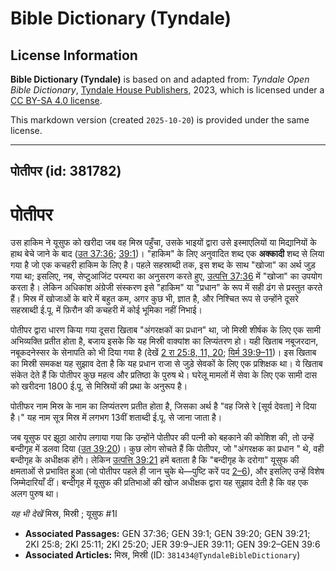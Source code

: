 # Bible Dictionary (Tyndale)

## License Information

**Bible Dictionary (Tyndale)** is based on and adapted from: _Tyndale Open Bible Dictionary_, [Tyndale House Publishers](https://tyndaleopenresources.com/), 2023, which is licensed under a [CC BY-SA 4.0 license](https://creativecommons.org/licenses/by-sa/4.0/legalcode.en).

This markdown version (created `2025-10-20`) is provided under the same license.



--------------------------------

## पोतीपर (id: 381782)

पोतीपर
======

उस हाकिम ने यूसुफ को खरीदा जब वह मिस्र पहुँचा, उसके भाइयों द्वारा उसे इस्माएलियों या मिद्यानियों के हाथ बेचे जाने के बाद ([उत 37:36](https://ref.ly/Gen37:36); [39:1](https://ref.ly/Gen39:1))। "हाकिम" के लिए अनुवादित शब्द एक **अक्कादी** शब्द से लिया गया है जो एक कचहरी हाकिम के लिए है। पहले सहस्राब्दी तक, इस शब्द के साथ "खोजा" का अर्थ जुड़ गया था; इसलिए, नब, सेप्टुआजिंट परम्परा का अनुसरण करते हुए, [उत्पत्ति 37:36](https://ref.ly/Gen37:36) में "खोजा" का उपयोग करता है। लेकिन अधिकांश अंग्रेजी संस्करण इसे "हाकिम" या "प्रधान" के रूप में सही ढंग से प्रस्तुत करते हैं। मिस्र में खोजाओं के बारे में बहुत कम, अगर कुछ भी, ज्ञात है, और निश्चित रूप से उन्होंने दूसरे सहस्राब्दी ई.पू. में फ़िरौन की कचहरी में कोई भूमिका नहीं निभाई।

पोतीपर द्वारा धारण किया गया दूसरा खिताब "अंगरक्षकों का प्रधान" था, जो मिस्री शीर्षक के लिए एक सामी अभिव्यक्ति प्रतीत होता है, बजाय इसके कि यह मिस्री वाक्यांश का लिप्यंतरण हो। यही खिताब नबूजरदान, नबूकदनेस्सर के सेनापति को भी दिया गया है (देखें [2 रा 25:8, 11, 20](https://ref.ly/2Kgs25:8,2Kgs25:11,2Kgs25:20); [यिर्म 39:9–11](https://ref.ly/Jer39:9-Jer39:11))। इस खिताब का मिस्री समकक्ष यह सुझाव देता है कि यह प्रधान राजा से जुड़े सेवकों के लिए एक प्रशिक्षक था। ये खिताब संकेत देते हैं कि पोतीपर कुछ महत्व और प्रतिष्ठा के पुरुष थे। घरेलू मामलों में सेवा के लिए एक सामी दास को खरीदना 1800 ई.पू. से मिस्रियों की प्रथा के अनुरूप है।

पोतीफर नाम मिस्र के नाम का लिप्यंतरण प्रतीत होता है, जिसका अर्थ है "वह जिसे रे \[सूर्य देवता] ने दिया है।" यह नाम सूत्र मिस्र में लगभग 13वीं शताब्दी ई.पू. से जाना जाता है।

जब यूसुफ पर झूठा आरोप लगाया गया कि उन्होंने पोतीपर की पत्नी को बहकाने की कोशिश की, तो उन्हें बन्दीगृह में डलवा दिया ([उत 39:20](https://ref.ly/Gen39:20))। कुछ लोग सोचते हैं कि पोतीपर, जो "अंगरक्षक का प्रधान " थे, वही बन्दीगृह के अधीक्षक होंगे। लेकिन [उत्पत्ति 39:21](https://ref.ly/Gen39:21) हमें बताता है कि "बन्दीगृह के दरोगा" यूसुफ की क्षमताओं से प्रभावित हुआ (जो पोतीपर पहले ही जान चुके थे—पुष्टि करें पद [2–6](https://ref.ly/Gen39:2-Gen39:6)), और इसलिए उन्हें विशेष जिम्मेदारियाँ दीं। बन्दीगृह में यूसुफ की प्रतिभाओं की खोज अधीक्षक द्वारा यह सुझाव देती है कि वह एक अलग पुरुष था।

*यह भी देखें* मिस्र, मिस्री ; यूसुफ \#1I

* **Associated Passages:** GEN 37:36; GEN 39:1; GEN 39:20; GEN 39:21; 2KI 25:8; 2KI 25:11; 2KI 25:20; JER 39:9–JER 39:11; GEN 39:2–GEN 39:6
* **Associated Articles:** मिस्र, मिस्री (ID: `381434@TyndaleBibleDictionary`)

